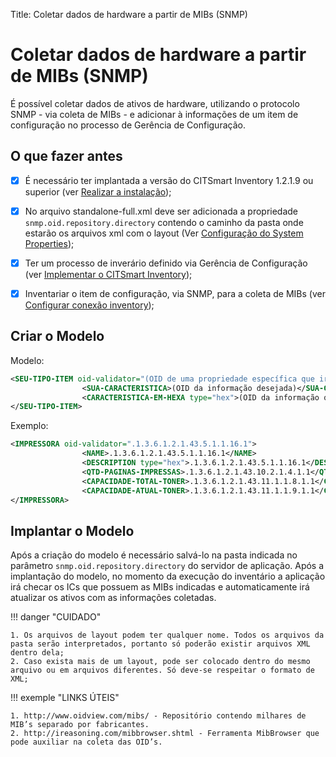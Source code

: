 Title: Coletar dados de hardware a partir de MIBs (SNMP)

# Coletar dados de hardware a partir de MIBs (SNMP)

É possível coletar dados de ativos de hardware, utilizando o protocolo SNMP - via coleta de MIBs - e adicionar à informações de um item de configuração no processo de Gerência de Configuração.

## O que fazer antes

- [X] É necessário ter implantada a versão do CITSmart Inventory 1.2.1.9 ou superior (ver [Realizar a instalação][1]);
- [X] No arquivo standalone-full.xml deve ser adicionada a propriedade `snmp.oid.repository.directory` contendo o caminho da pasta onde estarão os arquivos xml com o layout (Ver [Configuração do System Properties][2]);
- [X] Ter um processo de inverário definido via Gerência de Configuração (ver [Implementar o CITSmart Inventory][3]);
- [X] Inventariar o item de configuração, via SNMP, para a coleta de MIBs (ver [Configurar conexão inventory][4]);


## Criar o Modelo

Modelo:

```xml
<SEU-TIPO-ITEM oid-validator="(OID de uma propriedade específica que irá permitir que seja interpretado o resto do arquivo. Caso não retorne valor, o TIPO-ITEM não é criado.)">
                <SUA-CARACTERISTICA>(OID da informação desejada)</SUA-CARACTERISTICA>
                <CARACTERISTICA-EM-HEXA type="hex">(OID da informação que o valor retornado precisa ser convertido de HEXADECIMAL)</CARACTERISTICA-EM-HEXA>
</SEU-TIPO-ITEM>
```

Exemplo:

```xml
<IMPRESSORA oid-validator=".1.3.6.1.2.1.43.5.1.1.16.1">
                <NAME>.1.3.6.1.2.1.43.5.1.1.16.1</NAME>
                <DESCRIPTION type="hex">.1.3.6.1.2.1.43.5.1.1.16.1</DESCRIPTION>
                <QTD-PAGINAS-IMPRESSAS>.1.3.6.1.2.1.43.10.2.1.4.1.1</QTD-PAGINAS-IMPRESSAS>
                <CAPACIDADE-TOTAL-TONER>.1.3.6.1.2.1.43.11.1.1.8.1.1</CAPACIDADE-TOTAL-TONER>
                <CAPACIDADE-ATUAL-TONER>.1.3.6.1.2.1.43.11.1.1.9.1.1</CAPACIDADE-ATUAL-TONER>
</IMPRESSORA>
```

## Implantar o Modelo

Após a criação do modelo é necessário salvá-lo na pasta indicada no parâmetro   `snmp.oid.repository.directory` do servidor de aplicação. Após a implantação do modelo, no momento da execução do inventário a aplicação irá checar os ICs que possuem as MIBs indicadas e automaticamente irá atualizar os ativos com as informações coletadas.


!!! danger "CUIDADO"

    1. Os arquivos de layout podem ter qualquer nome. Todos os arquivos da pasta serão interpretados, portanto só poderão existir arquivos XML dentro dela;
    2. Caso exista mais de um layout, pode ser colocado dentro do mesmo arquivo ou em arquivos diferentes. Só deve-se respeitar o formato de XML;

!!! exemple "LINKS ÚTEIS"

    1. http://www.oidview.com/mibs/ - Repositório contendo milhares de MIB’s separado por fabricantes.
    2. http://ireasoning.com/mibbrowser.shtml - Ferramenta MibBrowser que pode auxiliar na coleta das OID’s.

[1]:/pt-br/citsmart-7/get-started/installation-and-upgrade/perform-installation.html
[2]:/pt-br/citsmart-7/get-started/installation-and-upgrade/perform-installation.html#configuracao-do-system-properties
[3]:/pt-br/citsmart-7/additional-features/add-ons/inventory.html
[4]:/pt-br/citsmart-7/processes/event/configuration/set-inventory-connection.html
